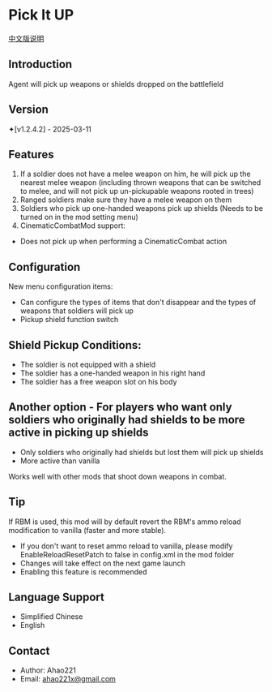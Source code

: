 # Pick It UP

[中文版说明](README_CN.MD)

## Introduction
Agent will pick up weapons or shields dropped on the battlefield

## Version
✦[v1.2.4.2] - 2025-03-11

## Features
1. If a soldier does not have a melee weapon on him, he will pick up the nearest melee weapon (including thrown weapons that can be switched to melee, and will not pick up un-pickupable weapons rooted in trees)
2. Ranged soldiers make sure they have a melee weapon on them
3. Soldiers who pick up one-handed weapons pick up shields (Needs to be turned on in the mod setting menu)
4. CinematicCombatMod support:
- Does not pick up when performing a CinematicCombat action

## Configuration
New menu configuration items:
- Can configure the types of items that don't disappear and the types of weapons that soldiers will pick up
- Pickup shield function switch

## Shield Pickup Conditions:
- The soldier is not equipped with a shield
- The soldier has a one-handed weapon in his right hand
- The soldier has a free weapon slot on his body

## Another option - For players who want only soldiers who originally had shields to be more active in picking up shields
- Only soldiers who originally had shields but lost them will pick up shields
- More active than vanilla



Works well with other mods that shoot down weapons in combat.

## Tip
If RBM is used, this mod will by default revert the RBM's ammo reload modification to vanilla (faster and more stable).
- If you don't want to reset ammo reload to vanilla, please modify EnableReloadResetPatch to false in config.xml in the mod folder
- Changes will take effect on the next game launch
- Enabling this feature is recommended

## Language Support
- Simplified Chinese
- English

## Contact
- Author: Ahao221
- Email: ahao221x@gmail.com
